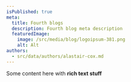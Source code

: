 ```yaml
---
isPublished: true
meta:
  title: Fourth blogs
  description: Fourth blog meta description
  featuredImage:
    image: /src/media/blog/logoipsum-381.png
    alt: Alt
authors:
  - src/data/authors/alastair-cox.md
---
```

Some content here with **rich text stuff**